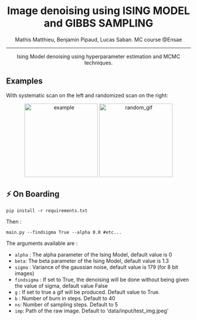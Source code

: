 <h1 align= 'center'>Image denoising using ISING MODEL and GIBBS SAMPLING</h1>

<p align='center'>
Mathis Matthieu, Benjamin Pipaud, Lucas Saban. MC course @Ensae
</p>

---

<p align='center'>
Ising Model denoising using hyperparameter estimation and MCMC techniques.
</p>
         


## Examples

With systematic scan on the left and randomized scan on the right:
<p align="center">
 <img src="https://user-images.githubusercontent.com/73651505/165507759-cb2c4536-662f-4eae-85f7-e6ffce956d67.gif" alt="example" width="200"/>

 <img src="https://user-images.githubusercontent.com/73651505/167620431-46334231-9c49-4e89-8b4e-f8c3b5768801.gif" alt="random_gif" width="200"/>
</p>


## ⚡️ On Boarding 

```shell
pip install -r requirements.txt
```

Then : 

```shell
main.py --findsigma True --alpha 0.0 #etc...
```

The arguments available are :

- `alpha` : The alpha parameter of the Ising Model, default value is 0
- `beta`: The beta parameter of the Ising Model, default value is 1.3
- `sigma` : Variance of the gaussian noise, default value is 179 (for 8 bit images)
- `findsigma` : If set to True, the denoising will be done without being given the value of sigma, default value False
- `g` : If set to true a gif will be produced. Default value to True.
- `b` : Number of burn in steps. Default to 40
- `ns`: Number of sampling steps. Default to 5
- `imp`: Path of the raw image. Default to 'data/input/test_img.jpeg'
